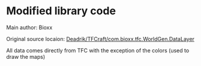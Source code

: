 Modified library code
=====================

Main author: Bioxx

Original source locaion: [Deadrik/TFCraft/com.bioxx.tfc.WorldGen.DataLayer](https://github.com/Deadrik/TFCraft/tree/master/src/Common/com/bioxx/tfc/WorldGen/DataLayer)

All data comes directly from TFC with the exception of the colors (used to draw the maps)
